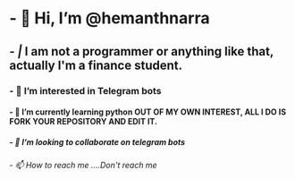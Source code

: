 # - 👋  Hi, I’m @hemanthnarra
## - *|* **I am not a programmer or anything like that, actually I'm a finance student**. 
### - 👀 I’m interested in Telegram bots 
#### - 🌱 I’m currently learning python **OUT OF MY OWN INTEREST, ALL I DO IS FORK YOUR REPOSITORY AND EDIT IT.**
##### - 💞️ I’m looking to collaborate on telegram bots 
###### - 📫 How to reach me ....Don't reach me 

<!---
hemanthkumarnarra799/hemanthkumarnarra799 is a ✨ special ✨ repository because its `README.md` (this file) appears on your GitHub profile.
You can click the Preview link to take a look at your changes.
--->
